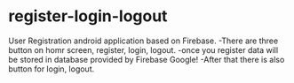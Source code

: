 # register-login-logout
User Registration android application based on Firebase.
-There are three button on homr screen, register, login, logout.
-once you register data will be stored in database provided by Firebase Google!
-After that there is also button for login, logout.
